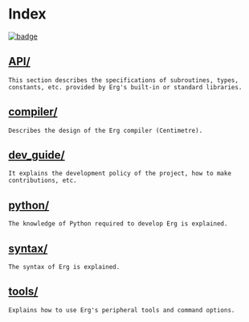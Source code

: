 # Index

[![badge](https://img.shields.io/endpoint.svg?url=https%3A%2F%2Fgezf7g7pd5.execute-api.ap-northeast-1.amazonaws.com%2Fdefault%2Fsource_up_to_date%3Fowner%3Derg-lang%26repos%3Derg%26ref%3Dmain%26path%3Ddoc/EN/index.md%26commit_hash%3D020fa47edd39b86ed44bd8c46822aad6edf1442a)
](https://gezf7g7pd5.execute-api.ap-northeast-1.amazonaws.com/default/source_up_to_date?owner=erg-lang&repos=erg&ref=main&path=doc/EN/index.md&commit_hash=020fa47edd39b86ed44bd8c46822aad6edf1442a)

## [API/](./API/index.md)

    This section describes the specifications of subroutines, types, constants, etc. provided by Erg's built-in or standard libraries.

## [compiler/](./compiler/index.md)

    Describes the design of the Erg compiler (Centimetre).

## [dev_guide/](./dev_guide/index.md)

    It explains the development policy of the project, how to make contributions, etc.

## [python/](./python/index.md)

    The knowledge of Python required to develop Erg is explained.

## [syntax/](./syntax/00_basic.md)

    The syntax of Erg is explained.

## [tools/](./tools/index.md)

    Explains how to use Erg's peripheral tools and command options.
